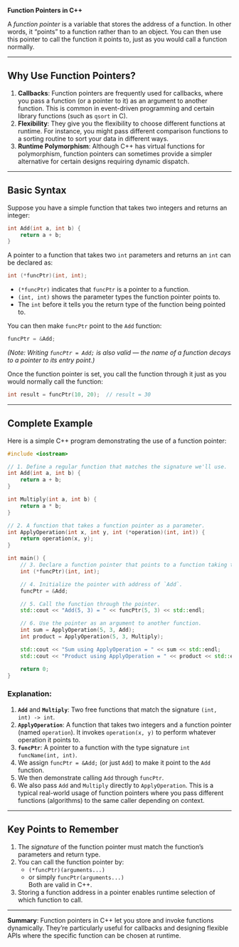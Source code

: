 **Function Pointers in C++**

A *function pointer* is a variable that stores the address of a function. In other words, it “points” to a function rather than to an object. You can then use this pointer to call the function it points to, just as you would call a function normally.

---

## Why Use Function Pointers?

1. **Callbacks**: Function pointers are frequently used for callbacks, where you pass a function (or a pointer to it) as an argument to another function. This is common in event-driven programming and certain library functions (such as `qsort` in C).
2. **Flexibility**: They give you the flexibility to choose different functions at runtime. For instance, you might pass different comparison functions to a sorting routine to sort your data in different ways.
3. **Runtime Polymorphism**: Although C++ has virtual functions for polymorphism, function pointers can sometimes provide a simpler alternative for certain designs requiring dynamic dispatch.

---

## Basic Syntax

Suppose you have a simple function that takes two integers and returns an integer:

```cpp
int Add(int a, int b) {
    return a + b;
}
```

A pointer to a function that takes two `int` parameters and returns an `int` can be declared as:

```cpp
int (*funcPtr)(int, int);
```
  
- `(*funcPtr)` indicates that `funcPtr` is a pointer to a function.
- `(int, int)` shows the parameter types the function pointer points to.
- The `int` before it tells you the return type of the function being pointed to.

You can then make `funcPtr` point to the `Add` function:

```cpp
funcPtr = &Add;
```

*(Note: Writing `funcPtr = Add;` is also valid — the name of a function decays to a pointer to its entry point.)*

Once the function pointer is set, you call the function through it just as you would normally call the function:

```cpp
int result = funcPtr(10, 20);  // result = 30
```

---

## Complete Example

Here is a simple C++ program demonstrating the use of a function pointer:

```cpp
#include <iostream>

// 1. Define a regular function that matches the signature we'll use.
int Add(int a, int b) {
    return a + b;
}

int Multiply(int a, int b) {
    return a * b;
}

// 2. A function that takes a function pointer as a parameter.
int ApplyOperation(int x, int y, int (*operation)(int, int)) {
    return operation(x, y);
}

int main() {
    // 3. Declare a function pointer that points to a function taking two ints and returning an int.
    int (*funcPtr)(int, int);

    // 4. Initialize the pointer with address of `Add`.
    funcPtr = &Add;

    // 5. Call the function through the pointer.
    std::cout << "Add(5, 3) = " << funcPtr(5, 3) << std::endl;

    // 6. Use the pointer as an argument to another function.
    int sum = ApplyOperation(5, 3, Add);
    int product = ApplyOperation(5, 3, Multiply);

    std::cout << "Sum using ApplyOperation = " << sum << std::endl;
    std::cout << "Product using ApplyOperation = " << product << std::endl;

    return 0;
}
```

### Explanation:

1. **`Add`** and **`Multiply`**: Two free functions that match the signature `(int, int) -> int`.
2. **`ApplyOperation`**: A function that takes two integers and a function pointer (named `operation`). It invokes `operation(x, y)` to perform whatever operation it points to.
3. **`funcPtr`**: A pointer to a function with the type signature `int funcName(int, int)`.
4. We assign `funcPtr = &Add;` (or just `Add`) to make it point to the `Add` function.
5. We then demonstrate calling `Add` through `funcPtr`.
6. We also pass `Add` and `Multiply` directly to `ApplyOperation`. This is a typical real-world usage of function pointers where you pass different functions (algorithms) to the same caller depending on context.

---

## Key Points to Remember

1. The *signature* of the function pointer must match the function’s parameters and return type.
2. You can call the function pointer by:
   - `(*funcPtr)(arguments...)`  
   - or simply `funcPtr(arguments...)`  
   Both are valid in C++.
3. Storing a function address in a pointer enables runtime selection of which function to call.

---

**Summary**: Function pointers in C++ let you store and invoke functions dynamically. They’re particularly useful for callbacks and designing flexible APIs where the specific function can be chosen at runtime.